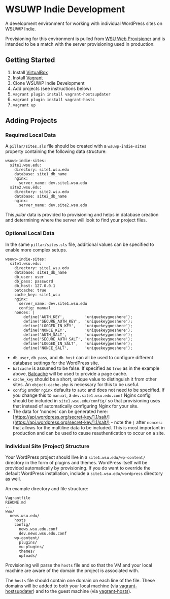 # WSUWP Indie Development

A development environment for working with individual WordPress sites on WSUWP Indie.

Provisioning for this environment is pulled from [WSU Web Provisioner](https://github.com/washingtonstateuniversity/WSU-Web-Provisioner) and is intended to be a match with the server provisioning used in production.

## Getting Started

1. Install [VirtualBox](http://virtualbox.org)
2. Install [Vagrant](http://vagrantup.com)
3. Clone WSUWP Indie Development
4. Add projects (see instructions below)
5. `vagrant plugin install vagrant-hostsupdater`
6. `vagrant plugin install vagrant-hosts`
6. `vagrant up`

## Adding Projects

### Required Local Data

A `pillar/sites.sls` file should be created with a `wsuwp-indie-sites` property containing the following data structure:

```
wsuwp-indie-sites:
  site1.wsu.edu:
    directory: site1.wsu.edu
    database: site1_db_name
    nginx:
      server_name: dev.site1.wsu.edu
  site2.wsu.edu:
    directory: site2.wsu.edu
    database: site2_db_name
    nginx:
      server_name: dev.site2.wsu.edu
```

This *pillar* data is provided to provisioning and helps in database creation and determining where the server will look to find your project files.

### Optional Local Data

In the same `pillar/sites.sls` file, additional values can be specified to enable more complex setups.

```
wsuwp-indie-sites:
  site1.wsu.edu:
    directory: site1.wsu.edu
    database: site1_db_name
    db_user: user
    db_pass: password
    db_host: 127.0.0.1
    batcache: true
    cache_key: site1_wsu
    nginx:
      server_name: dev.site1.wsu.edu
      config: manual
    nonces: |
        define('AUTH_KEY',         'uniquekeygoeshere');
        define('SECURE_AUTH_KEY',  'uniquekeygoeshere');
        define('LOGGED_IN_KEY',    'uniquekeygoeshere');
        define('NONCE_KEY',        'uniquekeygoeshere');
        define('AUTH_SALT',        'uniquekeygoeshere');
        define('SECURE_AUTH_SALT', 'uniquekeygoeshere');
        define('LOGGED_IN_SALT',   'uniquekeygoeshere');
        define('NONCE_SALT',       'uniquekeygoeshere');
```

* `db_user`, `db_pass`, and `db_host` can all be used to configure different database settings for the WordPress site.
* `batcache` is assumed to be false. If specified as `true` as in the example above, [Batcache](https://github.com/Automattic/batcache) will be used to provide a page cache.
* `cache_key` should be a short, unique value to distinguish it from other sites. An `object-cache.php` is necessary for this to be useful.
* `config` under `nginx` defaults to `auto` and does not need to be specified. If you change this to `manual`, a `dev.site1.wsu.edu.conf` Nginx config should be included in `site1.wsu.edu/config/` so that provisioning uses that instead of automatically configuring Nginx for your site.
* The data for 'nonces' can be generated here: [https://api.wordpress.org/secret-key/1.1/salt/](https://api.wordpress.org/secret-key/1.1/salt/) - note the `|` after `nonces:` that allows for the multiline data to be included. This is most important in production and can be used to cause reauthentication to occur on a site.

### Individual Site (Project) Structure

Your WordPress project should live in a `site1.wsu.edu/wp-content/` directory in the form of plugins and themes. WordPress itself will be provided automatically by provisioning. If you do want to override the default WordPress installation, include a `site1.wsu.edu/wordpress` directory as well.

An example directory and file structure:

```
Vagrantfile
README.md
...
www/
  news.wsu.edu/
    hosts
    config/
      news.wsu.edu.conf
      dev.news.wsu.edu.conf
    wp-content/
      plugins/
      mu-plugins/
      themes/
      uploads/
```

Provisioning will parse the `hosts` file and so that the VM and your local machine are aware of the domain the project is associated with.

The `hosts` file should contain one domain on each line of the file. These domains will be added to both your local machine (via [vagrant-hostsupdater](https://github.com/cogitatio/vagrant-hostsupdater)) and to the guest machine (via [vagrant-hosts](https://github.com/adrienthebo/vagrant-hosts/)).
